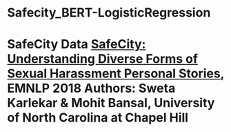 # Safecity_BERT-LogisticRegression
# SafeCity Data [SafeCity: Understanding Diverse Forms of Sexual Harassment Personal Stories](http://arxiv.org/abs/1809.04739), EMNLP 2018   Authors: Sweta Karlekar &amp; Mohit Bansal, University of North Carolina at Chapel Hill  
